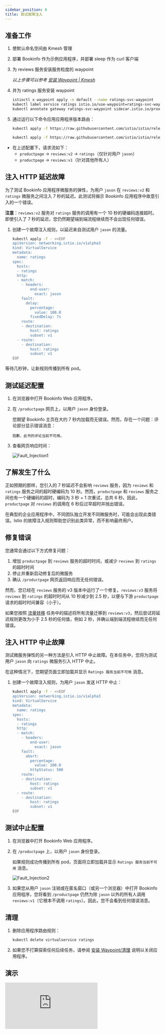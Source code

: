 ```yaml
---
sidebar_position: 6
title: 尝试故障注入
---
```


## 准备工作

1. 使默认命名空间由 Kmesh 管理

2. 部署 Bookinfo 作为示例应用程序，并部署 sleep 作为 curl 客户端

3. 为 reviews 服务安装服务粒度的 waypoint

   _以上步骤可以参考 [安装 Waypoint | Kmesh](/i18n/zh/docusaurus-plugin-content-docs/current/application-layer/install_waypoint.md#准备工作)_

4. 并为 ratings 服务安装 waypoint

   ```bash
   istioctl x waypoint apply -n default --name ratings-svc-waypoint
   kubectl label service ratings istio.io/use-waypoint=ratings-svc-waypoint
   kubectl annotate gateway ratings-svc-waypoint sidecar.istio.io/proxyImage=ghcr.io/kmesh-net/waypoint:latest
   ```

5. 通过运行以下命令应用应用程序版本路由：

   ```bash
   kubectl apply -f https://raw.githubusercontent.com/istio/istio/release-1.21/samples/bookinfo/networking/virtual-service-all-v1.yaml

   kubectl apply -f https://raw.githubusercontent.com/istio/istio/release-1.21/samples/bookinfo/networking/virtual-service-reviews-test-v2.yaml
   ```

- 在上述配置下，请求流如下：
  - `productpage` → `reviews:v2` → `ratings`（仅针对用户 `jason`）
  - `productpage` → `reviews:v1`（针对其他所有人）

## 注入 HTTP 延迟故障

为了测试 Bookinfo 应用程序微服务的弹性，为用户 `jason` 在 `reviews:v2` 和 `ratings` 微服务之间注入 7 秒的延迟。此测试将揭示 Bookinfo 应用程序中故意引入的一个错误。

**注意**：`reviews:v2` 服务对 `ratings` 服务的调用有一个 10 秒的硬编码连接超时。即使引入了 7 秒的延迟，您仍然期望端到端流程继续而不会出现任何错误。

1. 创建一个故障注入规则，以延迟来自测试用户 `jason` 的流量。

   ```bash
   kubectl apply -f - <<EOF
   apiVersion: networking.istio.io/v1alpha3
   kind: VirtualService
   metadata:
     name: ratings
   spec:
     hosts:
     - ratings
     http:
     - match:
       - headers:
           end-user:
             exact: jason
       fault:
         delay:
           percentage:
             value: 100.0
           fixedDelay: 7s
       route:
       - destination:
           host: ratings
           subset: v1
     - route:
       - destination:
           host: ratings
           subset: v1
   EOF
   ```

等待几秒钟，让新规则传播到所有 pod。

## 测试延迟配置

1. 在浏览器中打开 Bookinfo Web 应用程序。

2. 在 `/productpage` 网页上，以用户 `jason` 身份登录。

   您期望 Bookinfo 主页在大约 7 秒内加载而无错误。然而，存在一个问题：评论部分显示错误消息：

   `抱歉，此书的评论当前不可用。`

3. 查看网页响应时间：

   ![Fault_Injection1](images/fault_injection1.png)

## 了解发生了什么

正如预期的那样，您引入的 7 秒延迟不会影响 `reviews` 服务，因为 `reviews` 和 `ratings` 服务之间的超时硬编码为 10 秒。然而，`productpage` 和 `reviews` 服务之间也有一个硬编码的超时，编码为 3 秒 + 1 次重试，总共 6 秒。因此，`productpage` 对 `reviews` 的调用在 6 秒后过早超时并抛出错误。

在典型的企业应用程序中，不同团队独立开发不同微服务时，可能会出现此类错误。Istio 的故障注入规则帮助您识别此类异常，而不影响最终用户。

## 修复错误

您通常会通过以下方式修复问题：

1. 增加 `productpage` 到 `reviews` 服务的超时时间，或减少 `reviews` 到 `ratings` 的超时时间
2. 停止并重新启动修复后的微服务
3. 确认 `/productpage` 网页返回响应而无任何错误。

然而，您已经在 `reviews` 服务的 v3 版本中运行了一个修复。`reviews:v3` 服务将 `reviews` 到 `ratings` 的超时时间从 10 秒减少到 2.5 秒，以便与下游 `productpage` 请求的超时时间兼容（小于）。

如果您按照 [流量转移](https://kmesh.net/en/docs/userguide/try_traffic_shifting/) 任务中的描述将所有流量迁移到 `reviews:v3`，然后尝试将延迟规则更改为小于 2.5 秒的任何值，例如 2 秒，并确认端到端流程继续而无任何错误。

## 注入 HTTP 中止故障

测试微服务弹性的另一种方法是引入 HTTP 中止故障。在本任务中，您将为测试用户 `jason` 向 `ratings` 微服务引入 HTTP 中止。

在这种情况下，您期望页面立即加载并显示 `Ratings 服务当前不可用` 消息。

1. 创建一个故障注入规则，为用户 `jason` 发送 HTTP 中止：

   ```bash
   kubectl apply -f - <<EOF
   apiVersion: networking.istio.io/v1alpha3
   kind: VirtualService
   metadata:
     name: ratings
   spec:
     hosts:
     - ratings
     http:
     - match:
       - headers:
           end-user:
             exact: jason
       fault:
         abort:
           percentage:
             value: 100.0
           httpStatus: 500
       route:
       - destination:
           host: ratings
           subset: v1
     - route:
       - destination:
           host: ratings
           subset: v1
   EOF
   ```

## 测试中止配置

1. 在浏览器中打开 Bookinfo Web 应用程序。

2. 在 `/productpage` 上，以用户 `jason` 身份登录。

   如果规则成功传播到所有 pod，页面将立即加载并显示 `Ratings 服务当前不可用` 消息。

   ![Fault_Injection2](images/fault_injection2.png)

3. 如果您从用户 `jason` 注销或在匿名窗口（或另一个浏览器）中打开 Bookinfo 应用程序，您将看到 `/productpage` 仍然为除 `jason` 以外的所有人调用 `reviews:v1`（它根本不调用 `ratings`）。因此，您不会看到任何错误消息。

## 清理

1. 删除应用程序路由规则：

   ```bash
   kubectl delete virtualservice ratings
   ```

2. 如果您不打算探索任何后续任务，请参阅 [安装 Waypoint/清理](/i18n/zh/docusaurus-plugin-content-docs/current/application-layer/install_waypoint.md#清理) 说明以关闭应用程序。

## 演示

<div className="video-responsive">
  <iframe
    src="https://www.youtube.com/embed/tWgRaU_Zw8I"
    frameborder="0"
    allowfullscreen
  ></iframe>
</div>
